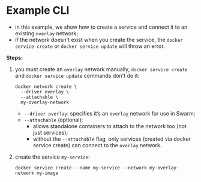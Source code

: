 # Example CLI

- in this example, we show how to create a service and connect it to an existing `overlay` network;
- if the network doesn't exist when you create the service, the `docker service create` or `docker service update` will throw an error.

**Steps:**

1. you must create an `overlay` network manually, `docker service create` and `docker service update` commands don't do it:

    ```commandline
    docker network create \
      --driver overlay \
      --attachable \
      my-overlay-network
    ```

   - `--driver overlay`: specifies it’s an `overlay` network for use in Swarm;
   - `--attachable` (optional): 
     - allows standalone containers to attach to the network too (not just services);
     - without the `--attachable` flag, only services (created via docker service create) can connect to the `overlay` network.

2. create the service `my-service`:

    ```commandline
    docker service create --name my-service --network my-overlay-network my-image
    ```

